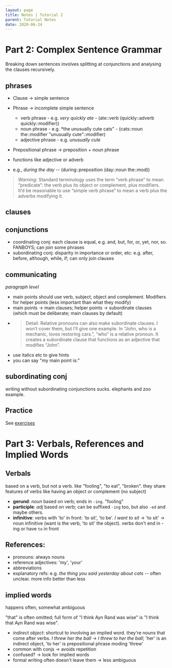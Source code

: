 ```yaml
---
layout: page
title: Notes | Tutorial 2
parent: Tutorial Notes
date: 2020-06-24
---
```


# Part 2: Complex Sentence Grammar

Breaking down sentences involves splitting at conjunctions and analysing the clauses recursively.

## phrases

* Clause -> simple sentence
* Phrase -> incomplete simple sentence
  * verb phrase - e.g. *very quickly ate* - (ate::verb (quickly::adverb quickly::modifier))
  * noun phrase - e.g. *the unusually cute cats" - (cats::noun the::modifier "unusually cute"::modifier)
  * adjective phrase - e.g. *unusually cute*

* Prepositional phrase -> preposition + noun phrase
* functions like adjective or adverb
* e.g., *during the day* -- (during::preposition (day::noun the::mod))

> *Warning:* Standard terminology uses the term “verb phrase” to mean “predicate”: the verb plus its object or complement, plus modifiers. It’d be reasonable to use “simple verb phrase” to mean a verb plus the adverbs modifying it.

## clauses

## conjunctions

* coordinating conj: each clause is equal, e.g. and, but, for, or, yet, nor, so. FANBOYS; can join some phrases
* subordinating conj: disparity in importance or order, etc: e.g. after, before, although, while, if; can only join clauses

## communicating

*paragraph level*

* main points should use verb, subject, object and complement. Modifiers for helper points (less important than what they modify)
* main points -> main clauses; helper points -> subordinate clauses (which must be deliberate; main clauses by default)
* > Detail: Relative pronouns can also make subordinate clauses. I won’t cover them, but I’ll give one example. In “John, who is a mechanic, loves restoring cars.”, “who” is a relative pronoun. It creates a subordinate clause that functions as an adjective that modifies “John”.
* use italics etc to give hints
* you can say "my main point is:"

## subordinating conj

writing without subordinating conjunctions sucks. elephants and zoo example.

## Practice

See [exercises](../ex/02-ex.md)

# Part 3: Verbals, References and Implied Words

## Verbals

based on a verb, but not a verb. like "fooling", "to eat", "broken". they share features of verbs like having an object or complement (no subject)

* **gerund**: *noun* based on verb; ends in `-ing`. "fooling"
* **participle**: *adj* based on verb; can be suffixed `-ing` too, but also `-ed` and maybe others.
* **infinitive**: verbs with 'to' in front: 'to sit', 'to be'. *I want to sit* -> 'to sit' -> noun infinitive (want is the verb, 'to sit' the object). verbs don't end in -ing or have `to` in front

## References:

* pronouns: always nouns
* reference adjectives: 'my', 'your'
* abbreviations
* explanatory refs: e.g. *the thing you said yesterday about cats* -- often unclear. more info better than less

## implied words

happens often, somewhat ambiguous

"that" is often omitted; full form of "I think Ayn Rand was wise" is "I think that Ayn Rand was wise". 

* *indirect object*: shortcut to involving an implied word. they're nouns that come after verbs. *I threw her the ball* -> *I threw to her the ball*; 'her' is an indirect object, 'to her' is prepositional phrase moding 'threw'
* common with conjs -> avoids repetition
* confused? -> look for implied words
* formal writing often doesn't leave them -> less ambiguous
